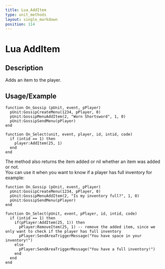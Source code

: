 ```yaml
---
title: Lua_AddItem
type: unit_methods
layout: single_markdown
position: 114
---
```


# Lua AddItem

## Description

Adds an item to the player.

## Usage/Example

```
function On_Gossip (pUnit, event, pPlayer)
  pUnit:GossipCreateMenu(1234, pPlayer, 0)
  pUnit:GossipMenuAddItem(2, "Worn Shortsword", 1, 0)
  pUnit:GossipSendMenu(pPlayer)
end

function On_Select(unit, event, player, id, intid, code)
  if (intid == 1) then
    player:AddItem(25, 1)
  end 
end
```

The method also returns the item added or nil whether an item was added or not.          
You can use it when you want to know if a player has full inventory for example:        

```
function On_Gossip (pUnit, event, pPlayer)
  pUnit:GossipCreateMenu(1234, pPlayer, 0)
  pUnit:GossipMenuAddItem(2, "Is my inventory full?", 1, 0)
  pUnit:GossipSendMenu(pPlayer)
end

function On_Select(pUnit, event, pPlayer, id, intid, code)
  if (intid == 1) then
    if(pPlayer:AddItem(25, 1)) then
      pPlayer:RemoveItem(25, 1) -- remove the added item, since we only want to check if the player has full inventory
      pPlayer:SendAreaTriggerMessage("You have space in your inventory!")
    else
      pPlayer:SendAreaTriggerMessage("You have a full inventory!")
    end 
  end
end
```
